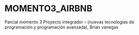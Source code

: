 # MOMENTO3_AIRBNB
Parcial momento 3 Proyecto integrador – (nuevas tecnologías de programación y programación avanzada), Brian vanegas
